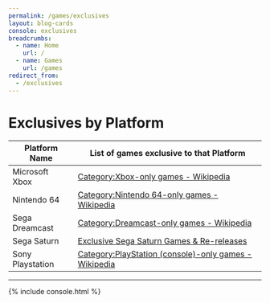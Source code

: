 ```yaml
---
permalink: /games/exclusives
layout: blog-cards
console: exclusives
breadcrumbs:
  - name: Home
    url: /
  - name: Games
    url: /games
redirect_from:
  - /exclusives
---
```

# Exclusives by Platform 

Platform Name | List of games exclusive to that Platform
---|---
Microsoft Xbox | [Category:Xbox-only games - Wikipedia](https://en.wikipedia.org/wiki/Category:Xbox-only_games)
Nintendo 64 | [Category:Nintendo 64-only games - Wikipedia](https://en.wikipedia.org/wiki/Category:Nintendo_64-only_games)
Sega Dreamcast | [Category:Dreamcast-only games - Wikipedia](https://en.wikipedia.org/wiki/Category:Dreamcast-only_games)
Sega Saturn | [Exclusive Sega Saturn Games & Re-releases](https://www.retroreversing.com/sega-saturn-exclusives/)
Sony Playstation | [Category:PlayStation (console)-only games - Wikipedia](https://en.wikipedia.org/wiki/Category:PlayStation_(console)-only_games)

---

<div>
{% include console.html %}
</div>
